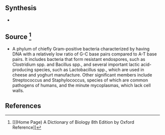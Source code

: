 ## Synthesis
- 
## Source [^1]
- A phylum of chiefly Gram-positive bacteria characterized by having DNA with a relatively low ratio of G-C base pairs compared to A-T base pairs. It includes bacteria that form resistant endospores, such as Clostridium spp. and Bacillus spp., and several important lactic acid-producing species, such as Lactobacillus spp., which are used in cheese and yoghurt manufacture. Other significant members include Streptococcus and Staphylococcus, species of which are common pathogens of humans, and the minute mycoplasmas, which lack cell walls.
## References

[^1]: [[(Home Page) A Dictionary of Biology 8th Edition by Oxford Reference]]